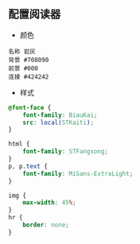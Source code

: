 配置阅读器
--

- 颜色

```
名称 岩灰
背景 #708090
前景 #000
连接 #424242
```

- 样式

```css
@font-face {
    font-family: BiauKai;
    src: local(STKaiti);
}
```
```css
html {
    font-family: STFangsong;
}
p, p.text {
    font-family: MiSans-ExtraLight;
}
```
```css
img {
    max-width: 45%;
}
hr {
    border: none;
}
```
